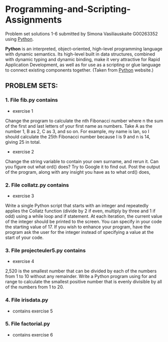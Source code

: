 # Programming-and-Scripting-Assignments

Problem set solutions 1-6 submitted by Simona Vasiliauskaite G00263352 using [Python](https://www.python.org/).

**Python** is an interpreted, object-oriented, high-level programming language with dynamic semantics. Its high-level built in data structures, combined with dynamic typing and dynamic binding, make it very attractive for Rapid Application Development, as well as for use as a scripting or glue language to connect existing components together. (Taken from [Python](https://www.python.org/doc/essays/blurb/) website.)

## PROBLEM SETS:

### 1. File fib.py contains
* exercise 1

Change the program to calculate the nth Fibonacci number where n the sum of the first and last letters of your first name as numbers. Take A as the number 1, B as 2, C as 3, and so on. For example, my name is Ian, so I should calculate the 25th Fibonacci number because I is 9 and n is 14, giving 25 in total. 

* exercise 2

Change the string variable to contain your own surname, and rerun it. Can you figure out what ord() does? Try to Google it to find out. Post the output of the program, along with any insight you have as to what ord() does,


### 2. File collatz.py contains
* exercise 3

Write a single Python script that starts with an integer and repeatedly applies the Collatz function (divide by 2 if even, multiply by three and 1 if odd) using a while loop and if statement. At each iteration, the current value of the integer should be printed to the screen. You can specify in your code the starting value of 17. If you wish to enhance your program, have the program ask the user for the integer instead of specifying a value at the start of your code. 

### 3. File projecteuler5.py contains
* exercise 4

2,520 is the smallest number that can be divided by each of the numbers from 1 to 10 without any remainder. Write a Python program using for and range to calculate the smallest positive number that is evenly divisible by all of the numbers from 1 to 20.

### 4. File irisdata.py
* contains exercise 5

### 5. File factorial.py
* contains exercise 6
